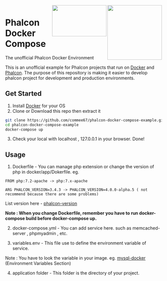 <img align="right" width="175px" src="http://i.imgur.com/mdZ8Ktf.png" />
<img align="right" width="175px" height="100px" src="https://d33wubrfki0l68.cloudfront.net/5a27d37defa5f82b8542756e2ecb0108db2f5a45/eb216/assets/images/footer_logo.svg" />


# Phalcon Docker Compose

The unofficial Phalcon Docker Environment

This is an unofficial example for Phalcon projects that run on [Docker][:docker:] and [Phalcon][:phalcon:].
The purpose of this repository is making it easier to develop phalcon project for development and production environments.


## Get Started

1. Install [Docker][:docker:] for your OS
2. Clone or Download this repo then extract it

```bash
git clone https://github.com/commee67/phalcon-docker-compose-example.git
cd phalcon-docker-compose-example
docker-compose up
```

3. Check your local with localhost , 127.0.0.1 in your browser. Done!

## Usage

1. Dockerfile - You can manage php extension or change the version of php in docker/app/Dokerfile. eg.
```
FROM php:7.2-apache -> php:7.x-apache

ARG PHALCON_VERSION=3.4.3 -> PHALCON_VERSION=4.0.0-alpha.5 ( not recommend because there are some problems)

```
 List version here - [phalcon-version][:phalcon-version:]
 
 **Note : When you change Dockerfile, remember you have to run docker-compose build before docker-compose up.**
 
 2. docker-compose.yml - You can add service here. such as memcached-server , phpmyadmin , etc.
 
 3. variables.env - This file use to define the environment variable of service.

 Note : You have to look the variable in your image. eg. [mysql-docker][:mysql-docker:] (Environment Variables Section)
 
 4. application folder - This folder is the directory of your project.
   
[:phalcon:]:        https://github.com/phalcon/cphalcon
[:docker:]:         https://www.docker.com
[:phalcon-version:]:  https://github.com/phalcon/cphalcon/releases
[:mysql-docker:]:   https://hub.docker.com/_/mysql
